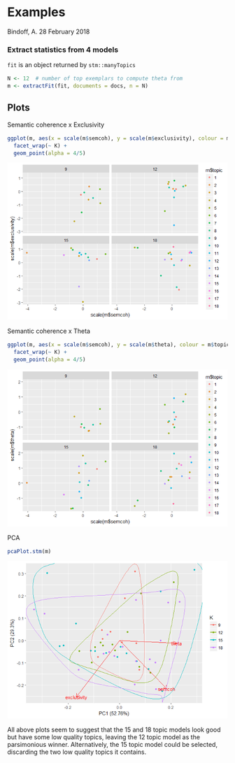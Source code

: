 Examples
================
Bindoff, A.
28 February 2018

### Extract statistics from 4 models

`fit` is an object returned by `stm::manyTopics`

``` r
N <- 12  # number of top exemplars to compute theta from
m <- extractFit(fit, documents = docs, n = N)
```

Plots
-----

Semantic coherence x Exclusivity

``` r
ggplot(m, aes(x = scale(m$semcoh), y = scale(m$exclusivity), colour = m$topic)) +
  facet_wrap(~ K) +
  geom_point(alpha = 4/5)
```

![](examples_files/figure-markdown_github/unnamed-chunk-3-1.png)

Semantic coherence x Theta

``` r
ggplot(m, aes(x = scale(m$semcoh), y = scale(m$theta), colour = m$topic)) +
  facet_wrap(~ K) +
  geom_point(alpha = 4/5)
```

![](examples_files/figure-markdown_github/unnamed-chunk-4-1.png)

PCA

``` r
pcaPlot.stm(m)
```

![](examples_files/figure-markdown_github/unnamed-chunk-5-1.png)

All above plots seem to suggest that the 15 and 18 topic models look good but have some low quality topics, leaving the 12 topic model as the parsimonious winner. Alternatively, the 15 topic model could be selected, discarding the two low quality topics it contains.
